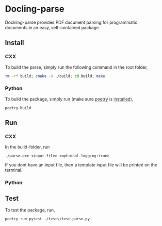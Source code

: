 # Docling-parse

Dockling-parse provides PDF document parsing for programmatic documents in an easy, self-contained package.

## Install

### CXX

To build the parse, simply run the following command in the root folder,

```sh
rm -rf build; cmake -B ./build; cd build; make
```

### Python

To build the package, simply run (make sure [poetry](https://python-poetry.org/) is [installed](https://python-poetry.org/docs/#installing-with-the-official-installer)),

```
poetry build
```

## Run

### CXX

In the build-folder, run 

```
./parse.exe <input-file> <optional-logging:true>
```

If you dont have an input file, then a template input file will be printed on the terminal.

### Python

## Test

To test the package, run,

```
poetry run pytest ./tests/test_parse.py
```